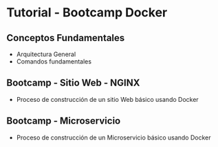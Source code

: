 # Tutorial - Bootcamp Docker

## Conceptos Fundamentales

* Arquitectura General
* Comandos fundamentales

## Bootcamp - Sitio Web - NGINX

* Proceso de construcción de un sitio Web básico usando Docker

## Bootcamp - Microservicio

* Proceso de construcción de un Microservicio básico usando Docker

